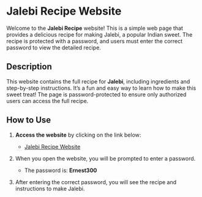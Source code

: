 # Jalebi Recipe Website

Welcome to the **Jalebi Recipe** website! This is a simple web page that provides a delicious recipe for making Jalebi, a popular Indian sweet. The recipe is protected with a password, and users must enter the correct password to view the detailed recipe.

## Description

This website contains the full recipe for **Jalebi**, including ingredients and step-by-step instructions. It’s a fun and easy way to learn how to make this sweet treat! The page is password-protected to ensure only authorized users can access the full recipe.

## How to Use

1. **Access the website** by clicking on the link below:
   - [Jalebi Recipe Website](https://<zim>.github.io/<JalebiRecipe>/)

2. When you open the website, you will be prompted to enter a password.
   - The password is: **Ernest300**

3. After entering the correct password, you will see the recipe and instructions to make Jalebi.

